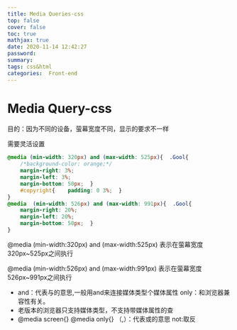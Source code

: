 ```yaml
---
title: Media Queries-css
top: false
cover: false
toc: true
mathjax: true
date: 2020-11-14 12:42:27
password:
summary:
tags: css&html
categories:  Front-end
---
```


# Media Query-css

目的：因为不同的设备，萤幕宽度不同，显示的要求不一样

需要灵活设置

```css
@media (min-width: 320px) and (max-width: 525px){  .Gool{    
    /*background-color: orange;*/    
    margin-right: 3%;    
    margin-left: 3%;    
    margin-bottom: 50px;  }  
    #copyright{    padding: 0 3%;  }
}
@media  (min-width: 526px) and (max-width: 991px){  .Gool{    
    margin-right: 20%;    
    margin-left: 20%;    
    margin-bottom: 50px;  }
}
```

@media (min-width:320px) and (max-width:525px)
表示在萤幕宽度320px~525px之间执行

@media (min-width:526px) and (max-width:991px)
表示在萤幕宽度526px~991px之间执行

*  and：代表与的意思,一般用and来连接媒体类型个媒体属性
         only：和浏览器兼容性有关。
*  老版本的浏览器只支持媒体类型，不支持带媒体属性的查
*  @media screen{}
         @media only{}
         （,）：代表或的意思
         not:取反